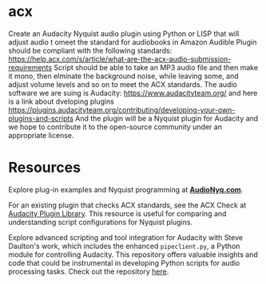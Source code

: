 # acx
Create an Audacity Nyquist audio plugin using Python or LISP that will adjust audio t omeet  the standard for audiobooks in Amazon Audible
Plugin should be compliant with the following standards: https://help.acx.com/s/article/what-are-the-acx-audio-submission-requirements 
Script should be able to take an MP3 audio file and then make it mono, then elminate the background noise, while leaving some, and adjust volume levels and so on to meet the ACX standards.
The audio software we are suing is Audacity: https://www.audacityteam.org/ and here is a link about dveloping plugins https://plugins.audacityteam.org/contributing/developing-your-own-plugins-and-scripts
And the plugin will be a Nyquist plugin for Audacity and we hope to contribute it to the open-source community under an appropriate license. 



# Resources

Explore plug-in examples and Nyquist programming at [**AudioNyq.com**](https://audionyq.com).

For an existing plugin that checks ACX standards, see the ACX Check at [Audacity Plugin Library](https://plugins.audacityteam.org/analyzers/analysis-plugins#acx-check). This resource is useful for comparing and understanding script configurations for Nyquist plugins.

Explore advanced scripting and tool integration for Audacity with Steve Daulton's work, which includes the enhanced `pipeclient.py`, a Python module for controlling Audacity. This repository offers valuable insights and code that could be instrumental in developing Python scripts for audio processing tasks. Check out the repository [here](https://github.com/SteveDaulton).
